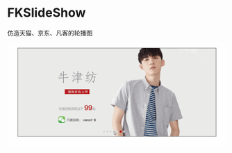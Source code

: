 # FKSlideShow

仿造天猫、京东、凡客的轮播图

![Image text](https://raw.githubusercontent.com/wangwei66666/MyHtml_ImgFolder/master/FKSlideShow.gif)
